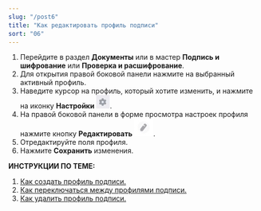 ```yaml
---
slug: "/post6"
title: "Как редактировать профиль подписи"
sort: "06"
---
```


1. Перейдите в раздел **Документы** или в мастер **Подпись и шифрование** или **Проверка и расшифрование**.
2. Для открытия правой боковой панели нажмите на выбранный активный профиль.
3. Наведите курсор на профиль, который хотите изменить, и  нажмите на иконку **Настройки** ![settings-post-button.jpg](./images/settings-post-button.jpg "Настройки").
4. На правой боковой панели в форме просмотра настроек профиля нажмите кнопку **Редактировать** ![edit-button.jpg](./images/edit-button.jpg "Редактировать"). 
5. Отредактируйте поля профиля.
6. Нажмите **Сохранить** изменения.

**ИНСТРУКЦИИ ПО ТЕМЕ:**  
1. [Как создать профиль подписи.](https://docs.cryptoarm.ru/06-v3.2-Beta/004-documents/create-profile)  
2. [Как переключаться между профилями подписи.](https://docs.cryptoarm.ru/06-v3.2-Beta/004-documents/select-profile)  
3. [Как удалить профиль подписи.](https://docs.cryptoarm.ru/06-v3.2-Beta/004-documents/delete-profile-sign)  
